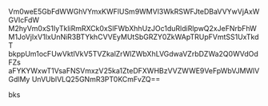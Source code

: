 Vm0weE5GbFdWWGhVYmxKWFlUSm9WMVl3WkRSWFJteDBaVVYwVjAxWGVIcFdW
M2hyVm0xS1IyTkliRmRXCk0xSlFWbXhhUzJOc1duRldiRlpwQ2xJeFNrbFhW
M1JoVjIxV1IxUnNiR3BTYkhCVVEyMUtSbGRZY0ZkWApTRUpFVmtSS1UxTkdT
bkppUm1ocFUwVktlVkV5TVZkalZrWlZWbXhLVGdwaVZrbDZWa2Q0WVdOdFZs
aFYKYWxwT1VsaFNSVmxzV25ka1ZteDFXWHBzVVZWWE9VeFpWbVJMWlVGdlMy
UnVUblVLQ25GNmR3PT0KCmFvZQ==

bks